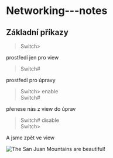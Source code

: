 # Networking---notes
## Základní příkazy
> Switch> <br>

prostředí jen pro view

> Switch# 

prostředí pro úpravy <br>

> Switch> enable <br>
Switch# 

přenese nás z view do úprav <br>

> Switch# disable <br>
Switch>

 A jsme zpět ve view

 ![The San Juan Mountains are beautiful!]("")




